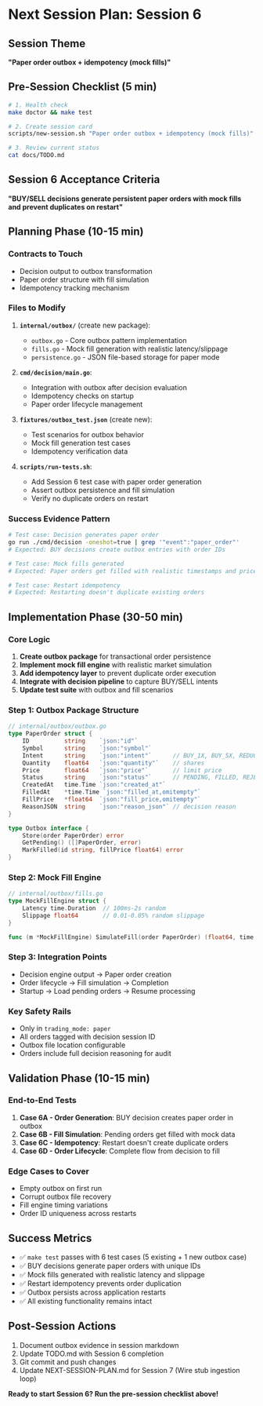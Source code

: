 # Next Session Plan: Session 6

## Session Theme
**"Paper order outbox + idempotency (mock fills)"**

## Pre-Session Checklist (5 min)
```bash
# 1. Health check
make doctor && make test

# 2. Create session card
scripts/new-session.sh "Paper order outbox + idempotency (mock fills)"

# 3. Review current status
cat docs/TODO.md
```

## Session 6 Acceptance Criteria
**"BUY/SELL decisions generate persistent paper orders with mock fills and prevent duplicates on restart"**

## Planning Phase (10-15 min)

### Contracts to Touch
- Decision output to outbox transformation
- Paper order structure with fill simulation
- Idempotency tracking mechanism

### Files to Modify
1. **`internal/outbox/`** (create new package):
   - `outbox.go` - Core outbox pattern implementation
   - `fills.go` - Mock fill generation with realistic latency/slippage
   - `persistence.go` - JSON file-based storage for paper mode

2. **`cmd/decision/main.go`**:
   - Integration with outbox after decision evaluation
   - Idempotency checks on startup
   - Paper order lifecycle management

3. **`fixtures/outbox_test.json`** (create new):
   - Test scenarios for outbox behavior
   - Mock fill generation test cases
   - Idempotency verification data

4. **`scripts/run-tests.sh`**:
   - Add Session 6 test case with paper order generation
   - Assert outbox persistence and fill simulation
   - Verify no duplicate orders on restart

### Success Evidence Pattern
```bash
# Test case: Decision generates paper order
go run ./cmd/decision -oneshot=true | grep '"event":"paper_order"'
# Expected: BUY decisions create outbox entries with order IDs

# Test case: Mock fills generated
# Expected: Paper orders get filled with realistic timestamps and prices

# Test case: Restart idempotency
# Expected: Restarting doesn't duplicate existing orders
```

## Implementation Phase (30-50 min)

### Core Logic
1. **Create outbox package** for transactional order persistence
2. **Implement mock fill engine** with realistic market simulation
3. **Add idempotency layer** to prevent duplicate order execution
4. **Integrate with decision pipeline** to capture BUY/SELL intents
5. **Update test suite** with outbox and fill scenarios

### Step 1: Outbox Package Structure
```go
// internal/outbox/outbox.go
type PaperOrder struct {
    ID          string    `json:"id"`
    Symbol      string    `json:"symbol"`
    Intent      string    `json:"intent"`      // BUY_1X, BUY_5X, REDUCE
    Quantity    float64   `json:"quantity"`    // shares
    Price       float64   `json:"price"`       // limit price
    Status      string    `json:"status"`      // PENDING, FILLED, REJECTED
    CreatedAt   time.Time `json:"created_at"`
    FilledAt    *time.Time `json:"filled_at,omitempty"`
    FillPrice   *float64  `json:"fill_price,omitempty"`
    ReasonJSON  string    `json:"reason_json"` // decision reason
}

type Outbox interface {
    Store(order PaperOrder) error
    GetPending() ([]PaperOrder, error) 
    MarkFilled(id string, fillPrice float64) error
}
```

### Step 2: Mock Fill Engine
```go
// internal/outbox/fills.go
type MockFillEngine struct {
    Latency time.Duration  // 100ms-2s random
    Slippage float64       // 0.01-0.05% random slippage
}

func (m *MockFillEngine) SimulateFill(order PaperOrder) (float64, time.Duration)
```

### Step 3: Integration Points
- Decision engine output → Paper order creation
- Order lifecycle → Fill simulation → Completion
- Startup → Load pending orders → Resume processing

### Key Safety Rails
- Only in `trading_mode: paper`
- All orders tagged with decision session ID
- Outbox file location configurable
- Orders include full decision reasoning for audit

## Validation Phase (10-15 min)

### End-to-End Tests
1. **Case 6A - Order Generation**: BUY decision creates paper order in outbox
2. **Case 6B - Fill Simulation**: Pending orders get filled with mock data  
3. **Case 6C - Idempotency**: Restart doesn't create duplicate orders
4. **Case 6D - Order Lifecycle**: Complete flow from decision to fill

### Edge Cases to Cover
- Empty outbox on first run
- Corrupt outbox file recovery
- Fill engine timing variations
- Order ID uniqueness across restarts

## Success Metrics
- ✅ `make test` passes with 6 test cases (5 existing + 1 new outbox case)
- ✅ BUY decisions generate paper orders with unique IDs
- ✅ Mock fills generated with realistic latency and slippage
- ✅ Restart idempotency prevents order duplication
- ✅ Outbox persists across application restarts
- ✅ All existing functionality remains intact

## Post-Session Actions
1. Document outbox evidence in session markdown
2. Update TODO.md with Session 6 completion
3. Git commit and push changes
4. Update NEXT-SESSION-PLAN.md for Session 7 (Wire stub ingestion loop)

**Ready to start Session 6? Run the pre-session checklist above!**